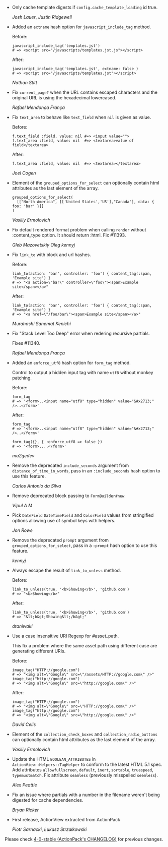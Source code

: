 *   Only cache template digests if `config.cache_template_loading` id true.

    *Josh Lauer*, *Justin Ridgewell*

*   Added an `extname` hash option for `javascript_include_tag` method.

    Before:

        javascript_include_tag('templates.jst')
        # => <script src="/javascripts/templates.jst.js"></script>

    After:

        javascript_include_tag('templates.jst', extname: false )
        # => <script src="/javascripts/templates.jst"></script>

    *Nathan Stitt*

*   Fix `current_page?` when the URL contains escaped characters and the
    original URL is using the hexadecimal lowercased.

    *Rafael Mendonça França*

*   Fix `text_area` to behave like `text_field` when `nil` is given as
    value.

    Before:

        f.text_field :field, value: nil #=> <input value="">
        f.text_area :field, value: nil  #=> <textarea>value of field</textarea>

    After:

        f.text_area :field, value: nil  #=> <textarea></textarea>

    *Joel Cogen*

*   Element of the `grouped_options_for_select` can
    optionally contain html attributes as the last element of the array.

        grouped_options_for_select(
          [["North America", [['United States','US'],"Canada"], data: { foo: 'bar' }]]
        )

    *Vasiliy Ermolovich*

*   Fix default rendered format problem when calling `render` without :content_type option.
    It should return :html. Fix #11393.

    *Gleb Mazovetskiy* *Oleg* *kennyj*

*   Fix `link_to` with block and url hashes.

    Before:

        link_to(action: 'bar', controller: 'foo') { content_tag(:span, 'Example site') }
        # => "<a action=\"bar\" controller=\"foo\"><span>Example site</span></a>"

    After:

        link_to(action: 'bar', controller: 'foo') { content_tag(:span, 'Example site') }
        # => "<a href=\"/foo/bar\"><span>Example site</span></a>"

    *Murahashi Sanemat Kenichi*

*   Fix "Stack Level Too Deep" error when redering recursive partials.

    Fixes #11340.

    *Rafael Mendonça França*

*   Added an `enforce_utf8` hash option for `form_tag` method.

    Control to output a hidden input tag with name `utf8` without monkey
    patching.

    Before:

        form_tag
        # => '<form>..<input name="utf8" type="hidden" value="&#x2713;" />..</form>'

    After:

        form_tag
        # => '<form>..<input name="utf8" type="hidden" value="&#x2713;" />..</form>'

        form_tag({}, { :enforce_utf8 => false })
        # => '<form>....</form>'

    *ma2gedev*

*   Remove the deprecated `include_seconds` argument from `distance_of_time_in_words`,
    pass in an `:include_seconds` hash option to use this feature.

    *Carlos Antonio da Silva*

*   Remove deprecated block passing to `FormBuilder#new`.

    *Vipul A M*

*   Pick `DateField` `DateTimeField` and `ColorField` values from stringified options allowing use of symbol keys with helpers.

    *Jon Rowe*

*   Remove the deprecated `prompt` argument from `grouped_options_for_select`,
    pass in a `:prompt` hash option to use this feature.

    *kennyj*

*   Always escape the result of `link_to_unless` method.

    Before:

        link_to_unless(true, '<b>Showing</b>', 'github.com')
        # => "<b>Showing</b>"

    After:

        link_to_unless(true, '<b>Showing</b>', 'github.com')
        # => "&lt;b&gt;Showing&lt;/b&gt;"

    *dtaniwaki*

*   Use a case insensitive URI Regexp for #asset_path.

    This fix a problem where the same asset path using different case are generating
    different URIs.

    Before:

        image_tag("HTTP://google.com")
        # => "<img alt=\"Google\" src=\"/assets/HTTP://google.com\" />"
        image_tag("http://google.com")
        # => "<img alt=\"Google\" src=\"http://google.com\" />"

    After:

        image_tag("HTTP://google.com")
        # => "<img alt=\"Google\" src=\"HTTP://google.com\" />"
        image_tag("http://google.com")
        # => "<img alt=\"Google\" src=\"http://google.com\" />"

    *David Celis*

*   Element of the `collection_check_boxes` and `collection_radio_buttons` can
    optionally contain html attributes as the last element of the array.

    *Vasiliy Ermolovich*

*   Update the HTML `BOOLEAN_ATTRIBUTES` in `ActionView::Helpers::TagHelper`
    to conform to the latest HTML 5.1 spec. Add attributes `allowfullscreen`,
    `default`, `inert`, `sortable`, `truespeed`, `typemustmatch`. Fix attribute
    `seamless` (previously misspelled `seemless`).

    *Alex Peattie*

*   Fix an issue where partials with a number in the filename weren't being digested for cache dependencies.

    *Bryan Ricker*

*   First release, ActionView extracted from ActionPack

    *Piotr Sarnacki*, *Łukasz Strzałkowski*

Please check [4-0-stable (ActionPack's CHANGELOG)](https://github.com/rails/rails/blob/4-0-stable/actionpack/CHANGELOG.md) for previous changes.
